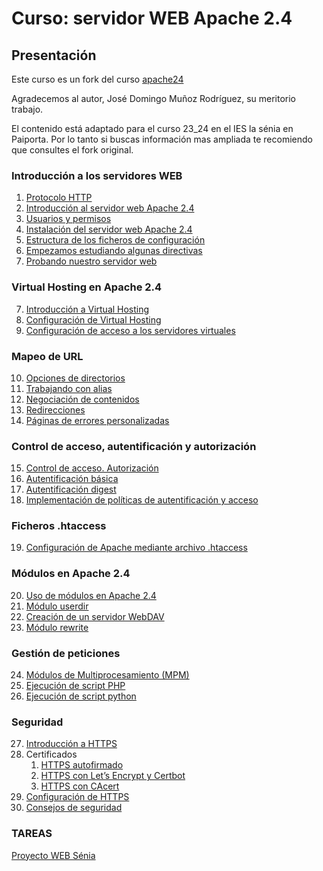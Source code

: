 # Curso: servidor WEB Apache 2.4

## Presentación
Este curso es un fork del curso [apache24](https://github.com/josedom24/apache24) 

Agradecemos al autor, José Domingo Muñoz Rodríguez, su meritorio trabajo. 

El contenido está adaptado para el curso 23_24 en el IES la sénia en Paiporta. Por lo tanto si buscas información mas ampliada te recomiendo que consultes el fork original.


### Introducción a los servidores WEB

1. [Protocolo HTTP](curso/u1/http.md) 
2. [Introducción al servidor web Apache 2.4](curso/u2)
3. [Usuarios y permisos ](./curso/senia/usuariosypermisos.md)
4. [Instalación del servidor web Apache 2.4](curso/u3)
5. [Estructura de los ficheros de configuración](curso/u4)
6. [Empezamos estudiando algunas directivas](curso/u5)
7. [Probando nuestro servidor web](curso/u6)

### Virtual Hosting en Apache 2.4

7. [Introducción a Virtual Hosting](curso/u7)
8. [Configuración de Virtual Hosting](curso/u8)
9. [Configuración de acceso a los servidores virtuales](curso/u9)

### Mapeo de URL

10. [Opciones de directorios](curso/u10)
11. [Trabajando con alias](curso/u11)
12. [Negociación de contenidos](curso/u12)
13. [Redirecciones](curso/u13)
14. [Páginas de errores personalizadas](curso/u14)

### Control de acceso, autentificación y autorización

15. [Control de acceso. Autorización](curso/u15)
16. [Autentificación básica](curso/u16)
17. [Autentificación digest](curso/u17)
18. [Implementación de políticas de autentificación y acceso](curso/u18)

### Ficheros .htaccess

19. [Configuración de Apache mediante archivo .htaccess](curso/u19)

### Módulos en Apache 2.4

20. [Uso de módulos en Apache 2.4](curso/u20)
21. [Módulo userdir](curso/u21)
22. [Creación de un servidor WebDAV](curso/u22)
23. [Módulo rewrite](curso/u23)

### Gestión de peticiones

24. [Módulos de Multiprocesamiento (MPM)](curso/u24)
25. [Ejecución de script PHP](curso/u25)
26. [Ejecución de script python](curso/u26)

### Seguridad

27. [Introducción a HTTPS](curso/u27)
28. Certificados
    1.  [HTTPS autofirmado](/curso/u28/cert-HTTPS.md)
    2.  [HTTPS con Let’s Encrypt y Certbot](curso/u28/cert-Lets_encript.md)
    3.  [HTTPS con CAcert](curso/u28)
29. [Configuración de HTTPS](curso/u29)
30. [Consejos de seguridad](curso/u31) 



### TAREAS

[Proyecto WEB Sénia](curso/senia/proyectoApache.md)
